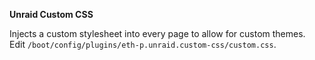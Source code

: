 **Unraid Custom CSS**

Injects a custom stylesheet into every page to allow for custom themes.  
Edit `/boot/config/plugins/eth-p.unraid.custom-css/custom.css`.

